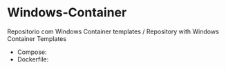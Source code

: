 # Windows-Container
Repositorio com Windows Container templates / Repository with Windows Container Templates

- Compose: 
- Dockerfile:
